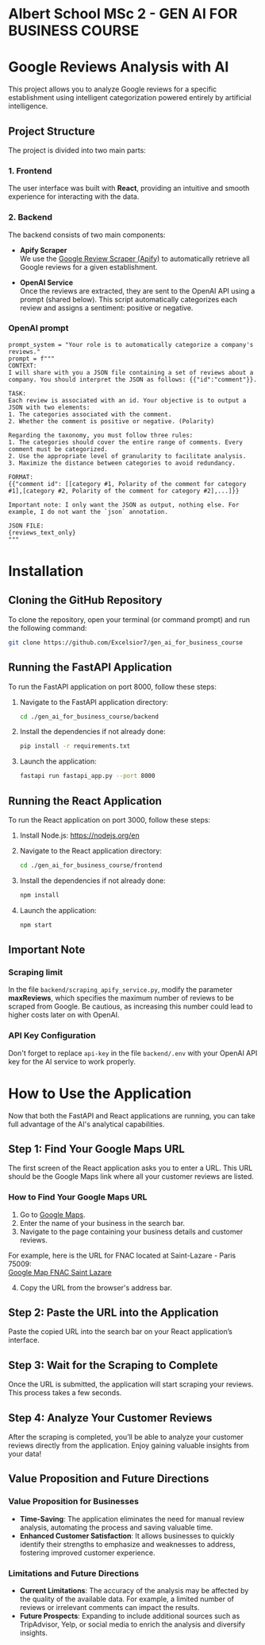 # Albert School MSc 2 - GEN AI FOR BUSINESS COURSE

# Google Reviews Analysis with AI  

This project allows you to analyze Google reviews for a specific establishment using intelligent categorization powered entirely by artificial intelligence.  

## Project Structure  
The project is divided into two main parts:  

### 1. **Frontend**  
The user interface was built with **React**, providing an intuitive and smooth experience for interacting with the data.  

### 2. **Backend**  
The backend consists of two main components:  
- **Apify Scraper**  
   We use the [Google Review Scraper (Apify)](https://apify.com/compass/google-maps-reviews-scraper) to automatically retrieve all Google reviews for a given establishment.  
   
- **OpenAI Service**  
   Once the reviews are extracted, they are sent to the OpenAI API using a prompt (shared below). This script automatically categorizes each review and assigns a sentiment: positive or negative.  

### OpenAI prompt
```
prompt_system = "Your role is to automatically categorize a company's reviews."     
prompt = f"""
CONTEXT:
I will share with you a JSON file containing a set of reviews about a company. You should interpret the JSON as follows: {{"id":"comment"}}.

TASK:
Each review is associated with an id. Your objective is to output a JSON with two elements:
1. The categories associated with the comment.
2. Whether the comment is positive or negative. (Polarity)

Regarding the taxonomy, you must follow three rules:
1. The categories should cover the entire range of comments. Every comment must be categorized.
2. Use the appropriate level of granularity to facilitate analysis.
3. Maximize the distance between categories to avoid redundancy.

FORMAT:
{{"comment id": [[category #1, Polarity of the comment for category #1],[category #2, Polarity of the comment for category #2],...]}}

Important note: I only want the JSON as output, nothing else. For example, I do not want the `json` annotation.

JSON FILE:
{reviews_text_only}
"""
```

# Installation

## Cloning the GitHub Repository

To clone the repository, open your terminal (or command prompt) and run the following command:

```bash
git clone https://github.com/Excelsior7/gen_ai_for_business_course
```

## Running the FastAPI Application

To run the FastAPI application on port 8000, follow these steps:

1. Navigate to the FastAPI application directory:
   ```bash
   cd ./gen_ai_for_business_course/backend
   ```

2. Install the dependencies if not already done:
   ```bash
   pip install -r requirements.txt
   ```

3. Launch the application:
   ```bash
   fastapi run fastapi_app.py --port 8000
   ```

## Running the React Application

To run the React application on port 3000, follow these steps:

1. Install Node.js:
   https://nodejs.org/en

2. Navigate to the React application directory:
   ```bash
   cd ./gen_ai_for_business_course/frontend
   ```

3. Install the dependencies if not already done:
   ```bash
   npm install
   ```

4. Launch the application:
   ```bash
   npm start
   ```

## Important Note

### Scraping limit
In the file `backend/scraping_apify_service.py`, modify the parameter **maxReviews**, which specifies the maximum number of reviews to be scraped from Google. Be cautious, as increasing this number could lead to higher costs later on with OpenAI.

### API Key Configuration
Don't forget to replace `api-key` in the file `backend/.env` with your OpenAI API key for the AI service to work properly.


# How to Use the Application  

Now that both the FastAPI and React applications are running, you can take full advantage of the AI's analytical capabilities.  

## Step 1: Find Your Google Maps URL  

The first screen of the React application asks you to enter a URL. This URL should be the Google Maps link where all your customer reviews are listed.  

### How to Find Your Google Maps URL  
1. Go to [Google Maps](https://www.google.com/maps).  
2. Enter the name of your business in the search bar.  
3. Navigate to the page containing your business details and customer reviews.  

For example, here is the URL for FNAC located at Saint-Lazare - Paris 75009:  
[Google Map FNAC Saint Lazare](https://www.google.com/maps/place/Fnac/@48.8753518,2.3244684,587m/data=!3m3!1e3!4b1!5s0x47e66e35bf0f74d1:0x7edf0a3a30afbaac!4m6!3m5!1s0x47e66e3598f16f2d:0x6b4f6b9039ea848!8m2!3d48.8753518!4d2.3270433!16s%2Fg%2F1v2ppjbk?entry=ttu&g_ep=EgoyMDI0MTEyNC4xIKXMDSoASAFQAw%3D%3D)  

4. Copy the URL from the browser's address bar.  

## Step 2: Paste the URL into the Application  

Paste the copied URL into the search bar on your React application’s interface.  

## Step 3: Wait for the Scraping to Complete  

Once the URL is submitted, the application will start scraping your reviews. This process takes a few seconds.  

## Step 4: Analyze Your Customer Reviews  

After the scraping is completed, you’ll be able to analyze your customer reviews directly from the application. Enjoy gaining valuable insights from your data!  


## Value Proposition and Future Directions

### Value Proposition for Businesses  

- **Time-Saving**: The application eliminates the need for manual review analysis, automating the process and saving valuable time.  
- **Enhanced Customer Satisfaction**: It allows businesses to quickly identify their strengths to emphasize and weaknesses to address, fostering improved customer experience.

### Limitations and Future Directions  

- **Current Limitations**: The accuracy of the analysis may be affected by the quality of the available data. For example, a limited number of reviews or irrelevant comments can impact the results.  
- **Future Prospects**: Expanding to include additional sources such as TripAdvisor, Yelp, or social media to enrich the analysis and diversify insights.


